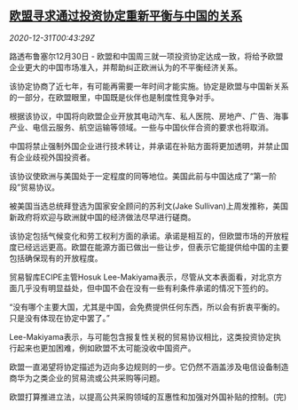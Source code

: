 <!--1609376128000-->
[欧盟寻求通过投资协定重新平衡与中国的关系](https://cn.reuters.com/article/eu-china-deal-1230-idCNKBS295017)
------

<div><i>2020-12-31T00:43:29Z</i></div><p>路透布鲁塞尔12月30日 - 欧盟和中国周三就一项投资协定达成一致，将给予欧盟企业更大的中国市场准入，并帮助纠正欧洲认为的不平衡经济关系。</p><p>该协定协商了近七年，有可能再需要一年时间才能实施。协定是欧盟与中国新关系的一部分，在欧盟眼里，中国既是伙伴也是制度性竞争对手。</p><p>根据该协议，中国将向欧盟企业开放其电动汽车、私人医院、房地产、广告、海事产业、电信云服务、航空运输等领域。一些与中国伙伴合资的要求也将取消。</p><p>中国将禁止强制外国企业进行技术转让，并承诺在补贴方面将更加透明，并禁止国有企业歧视外国投资者。</p><p>该协议使欧洲与美国处于一定程度的同等地位。美国此前与中国达成了“第一阶段”贸易协议。</p><p>被美国当选总统拜登选为国家安全顾问的苏利文(Jake Sullivan)上周发推称，美国新政府将欢迎与欧洲就中国的经济做法尽早进行磋商。</p><p>该协定包括气候变化和劳工权利方面的承诺。承诺是相互的，但欧盟市场的开放程度已经远远更高。欧盟在能源方面已做出一些让步，但表示它能提供给中国的主要包括确保现有的开放程度。</p><p>贸易智库ECIPE主管Hosuk Lee-Makiyama表示，尽管从文本表面看，对北京方面几乎没有明显益处，但中国不会在没有一些有利条件承诺的情况下签约的。</p><p>“没有哪个主要大国，尤其是中国，会免费提供任何东西，所以会有折衷平衡的。只是没有体现在协定中罢了。”</p><p>Lee-Makiyama表示，与可能包含报复性关税的贸易协议相比，这类投资协定执行起来也更加困难，例如欧盟不太可能没收中国资产。</p><p>欧盟一直渴望将协定描述为迈向多边规则的一步。它仍然不涵盖涉及电信设备制造商华为之类企业的贸易流或公共采购等问题。</p><p>欧盟打算推进立法，以提高公共采购领域的互惠性和加强对外国补贴的控制。(完)</p>
